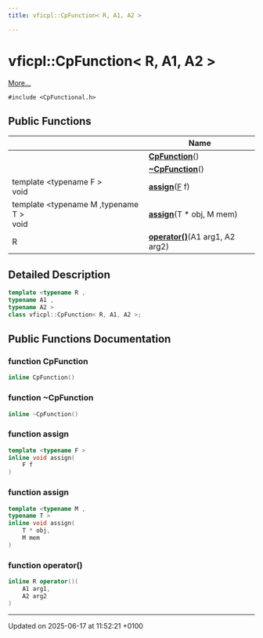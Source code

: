 ```yaml
---
title: vficpl::CpFunction< R, A1, A2 >

---
```


# vficpl::CpFunction< R, A1, A2 >



 [More...](#detailed-description)


`#include <CpFunctional.h>`

## Public Functions

|                | Name           |
| -------------- | -------------- |
| | **[CpFunction](classvficpl_1_1_cp_function_3_01_r_00_01_a1_00_01_a2_01_4.md#function-cpfunction)**() |
| | **[~CpFunction](classvficpl_1_1_cp_function_3_01_r_00_01_a1_00_01_a2_01_4.md#function-~cpfunction)**() |
| template <typename F \> <br>void | **[assign](classvficpl_1_1_cp_function_3_01_r_00_01_a1_00_01_a2_01_4.md#function-assign)**([F](md5_8cpp.md#define-f) f) |
| template <typename M ,typename T \> <br>void | **[assign](classvficpl_1_1_cp_function_3_01_r_00_01_a1_00_01_a2_01_4.md#function-assign)**(T * obj, M mem) |
| R | **[operator()](classvficpl_1_1_cp_function_3_01_r_00_01_a1_00_01_a2_01_4.md#function-operator())**(A1 arg1, A2 arg2) |

## Detailed Description

```cpp
template <typename R ,
typename A1 ,
typename A2 >
class vficpl::CpFunction< R, A1, A2 >;
```

## Public Functions Documentation

### function CpFunction

```cpp
inline CpFunction()
```


### function ~CpFunction

```cpp
inline ~CpFunction()
```


### function assign

```cpp
template <typename F >
inline void assign(
    F f
)
```


### function assign

```cpp
template <typename M ,
typename T >
inline void assign(
    T * obj,
    M mem
)
```


### function operator()

```cpp
inline R operator()(
    A1 arg1,
    A2 arg2
)
```


-------------------------------

Updated on 2025-06-17 at 11:52:21 +0100